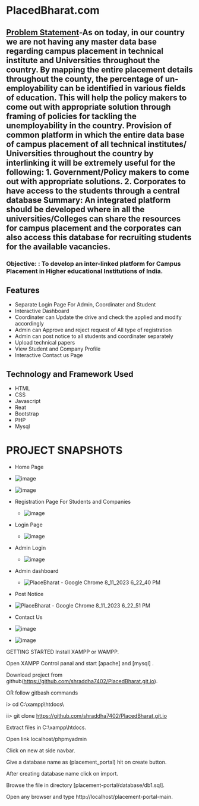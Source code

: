 # PlacedBharat.com

## [Problem Statement]()-As on today, in our country we are not having any master data base regarding campus placement in technical institute and Universities throughout the country. By mapping the entire placement details throughout the county, the percentage of un-employability can be identified in various fields of education. This will help the policy makers to come out with appropriate solution through framing of policies for tackling the unemployability in the country. Provision of common platform in which the entire data base of campus placement of all technical institutes/ Universities throughout the country by interlinking it will be extremely useful for the following: 1. Government/Policy makers to come out with appropriate solutions. 2. Corporates to have access to the students through a central database Summary: An integrated platform should be developed where in all the universities/Colleges can share the resources for campus placement and the corporates can also access this database for recruiting students for the available vacancies. 

### Objective: : To develop an inter-linked platform for Campus Placement in Higher educational Institutions of India.

## Features
- Separate Login Page For Admin, Coordinater and Student
- Interactive Dashboard
- Coordinater can Update the drive and check the applied and modify accordingly
- Admin can Approve and reject request of All type of registration 
- Admin can post notice to all students and coordinater separately
- Upload technical papers
- View Student and Company Profile
- Interactive Contact us Page



## Technology and Framework Used
- HTML
- CSS
- Javascript
- Reat
- Bootstrap
- PHP
- Mysql











# PROJECT SNAPSHOTS

- Home Page
-  ![image](https://github.com/shraddha7402/PlacedBharat.git.io/assets/63406385/5cd3e1b7-1d1d-4225-96d6-9c8364638eea)
-  ![image](https://github.com/shraddha7402/PlacedBharat.git.io/assets/63406385/d865136d-fbdf-4e1e-b982-8ae1812d4c3c)


- Registration Page For Students and Companies
  - ![image](https://github.com/shraddha7402/PlacedBharat.git.io/assets/63406385/a6fb3bce-c593-4a6d-add8-e0458ff20488)

- Login Page
  - ![image](https://github.com/shraddha7402/PlacedBharat.git.io/assets/63406385/a4f6b0ac-db9d-4965-8d29-09cf66901b92)

- Admin Login
  - ![image](https://github.com/shraddha7402/PlacedBharat.git.io/assets/63406385/d0d47b77-fe1a-41dd-a1d6-d87a2c16281a)
 
- Admin dashboard
  - ![PlaceBharat - Google Chrome 8_11_2023 6_22_40 PM](https://github.com/shraddha7402/PlacedBharat.git.io/assets/63406385/7887e656-e83e-45c5-820d-61778a1d957d)
 
- Post Notice
- ![PlaceBharat - Google Chrome 8_11_2023 6_22_51 PM](https://github.com/shraddha7402/PlacedBharat.git.io/assets/63406385/70b8f254-f8e8-42ec-b868-164dc75885d4)

- Contact Us
- ![image](https://github.com/shraddha7402/PlacedBharat.git.io/assets/63406385/bf1aab93-b12a-441d-bfec-d863688f8c71)
- ![image](https://github.com/shraddha7402/PlacedBharat.git.io/assets/63406385/d34d98b3-6f55-4320-bcfe-0fda72891cc6)


GETTING STARTED
Install XAMPP or WAMPP.

Open XAMPP Control panal and start [apache] and [mysql] .

Download project from github(https://github.com/shraddha7402/PlacedBharat.git.io).

OR follow gitbash commands

i> cd C:\xampp\htdocs\

ii> git clone https://github.com/shraddha7402/PlacedBharat.git.io

Extract files in C:\xampp\htdocs.

Open link localhost/phpmyadmin

Click on new at side navbar.

Give a database name as (placement_portal) hit on create button.

After creating database name click on import.

Browse the file in directory [placement-portal/database/db1.sql].

Open any browser and type http://localhost/placement-portal-main.


